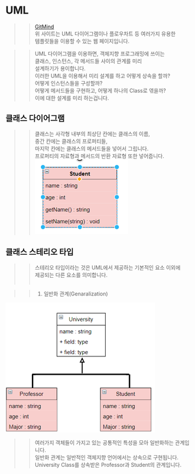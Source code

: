 # UML

>> [GitMind](https://gitmind.com/app/my)  
>> 위 사이트는 UML 다이어그램이나 플로우차트 등 여러가지 유용한    
>> 템플릿들을 이용할 수 있는 웹 페이지입니다.    

>> UML 다이어그램을 이용하면, 객체지향 프로그래밍에 쓰이는    
>> 클래스, 인스턴스, 각 메서드들 사이의 관계를 미리    
>> 설계하기가 용이합니다.    
>> 이러한 UML을 이용해서 미리 설계를 하고 어떻게 상속을 할까?     
>> 어떻게 인스턴스들을 구성할까?    
>> 어떻게 메서드들을 구현하고, 어떻게 하나의 Class로 엮을까?    
>> 이에 대한 설계를 미리 하는겁니다.    


## 클래스 다이어그램
>> 클래스는 사각형 내부의 최상단 칸에는 클래스의 이름,    
>> 중간 칸에는 클래스의 프로퍼티들,    
>> 마지막 칸에는 클래스의 메서드들을 넣어서 그립니다.    
>> 프로퍼티의 자료형과 메서드의 반환 자료형 또한 넣어줍니다.    
![](https://github.com/Nighthom/Files/blob/main/Study/C%2B%2B/Class/%EC%83%81%EC%86%8D/UML/%EC%82%AC%EC%A7%84%ED%8C%8C%EC%9D%BC/%ED%81%B4%EB%9E%98%EC%8A%A4.png)  

## 클래스 스테리오 타입
>> 스테리오 타입이라는 것은 UML에서 제공하는 기본적인 요소 이외에  
>> 제공되는 다른 요소를 의미합니다.  
![]()

>> 1. 일반화 관계(Genaralization)


![](https://github.com/Nighthom/Files/blob/main/Study/C%2B%2B/Class/%EC%83%81%EC%86%8D/UML/%EC%82%AC%EC%A7%84%ED%8C%8C%EC%9D%BC/%ED%81%B4%EB%9E%98%EC%8A%A4-%EC%83%81%EC%86%8D.png)    

>> 여러가지 객체들이 가지고 있는 공통적인 특성을 모아 일반화하는 관계입니다.  
>> 일반화 관계는 일반적인 객체지향 언어에서는 상속으로 구현됩니다.  
>> University Class를 상속받은 Professor과 Student의 관계입니다.  



 
  

